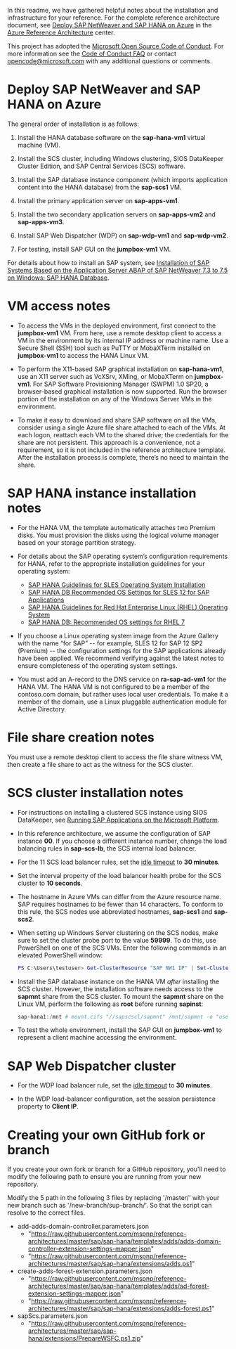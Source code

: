 In this readme, we have gathered helpful notes about the installation and infrastructure for your reference. For the complete reference architecture document, see [Deploy SAP NetWeaver and SAP HANA on Azure](https://docs.microsoft.com/azure/architecture/reference-architectures/sap/) in the [Azure Reference Architecture](https://docs.microsoft.com/azure/architecture/reference-architectures/) center.

This project has adopted the [Microsoft Open Source Code of Conduct](https://opensource.microsoft.com/codeofconduct/). For more information see the [Code of Conduct FAQ](https://opensource.microsoft.com/codeofconduct/faq/) or contact [opencode@microsoft.com](mailto:opencode@microsoft.com) with any additional questions or comments.

# Deploy SAP NetWeaver and SAP HANA on Azure

The general order of installation is as follows:

1.  Install the HANA database software on the **sap-hana-vm1** virtual machine (VM).

2.  Install the SCS cluster, including Windows clustering, SIOS DataKeeper Cluster Edition, and SAP Central Services (SCS) software.

3.  Install the SAP database instance component (which imports application content into the HANA database) from the **sap-scs1** VM.

4.  Install the primary application server on **sap-apps-vm1**.

5.  Install the two secondary application servers on **sap-apps-vm2** and **sap-apps-vm3**.

6.  Install SAP Web Dispatcher (WDP) on **sap-wdp-vm1** and **sap-wdp-vm2**.

7.  For testing, install SAP GUI on the **jumpbox-vm1** VM.

For details about how to install an SAP system, see [Installation of SAP Systems Based on the Application Server ABAP of SAP NetWeaver 7.3 to 7.5 on Windows: SAP HANA Database](https://help.sap.com/doc/4f96ad1f741a10148da8f2319ad2172e/CURRENT_VERSION/en-US/NW7XX_Inst_HDB_Win_ABAP.pdf).

# VM access notes

- To access the VMs in the deployed environment, first connect to the **jumpbox-vm1** VM. From here, use a remote desktop client to access a VM in the environment by its internal IP address or machine name. Use a Secure Shell (SSH) tool such as PuTTY or MobaXTerm installed on **jumpbox-vm1** to access the HANA Linux VM.

- To perform the X11-based SAP graphical installation on **sap-hana-vm1**, use an X11 server such as VcXSrv, XMing, or MobaXTerm on **jumpbox-vm1**. For SAP Software Provisioning Manager (SWPM) 1.0 SP20, a browser-based graphical installation is now supported. Run the browser portion of the installation on any of the Windows Server VMs in the environment.

- To make it easy to download and share SAP software on all the VMs, consider using a single Azure file share attached to each of the VMs. At each logon, reattach each VM to the shared drive; the credentials for the share are not persistent. This approach is a convenience, not a requirement, so it is not included in the reference architecture template. After the installation process is complete, there’s no need to maintain the share.

# SAP HANA instance installation notes

- For the HANA VM, the template automatically attaches two Premium disks. You must provision the disks using the logical volume manager based on your storage partition strategy.

- For details about the SAP operating system’s configuration requirements for HANA, refer to the appropriate installation guidelines for your operating system:

  *  [SAP HANA Guidelines for SLES Operating System Installation](https://launchpad.support.sap.com/#/notes/1944799)
  *  [SAP HANA DB Recommended OS Settings for SLES 12 for SAP Applications](https://launchpad.support.sap.com/#/notes/2205917/E)
  *  [SAP HANA Guidelines for Red Hat Enterprise Linux (RHEL) Operating System](https://launchpad.support.sap.com/#/notes/2009879)
  *  [SAP HANA DB: Recommended OS settings for RHEL 7](https://launchpad.support.sap.com/#/notes/2292690/E)

- If you choose a Linux operating system image from the Azure Gallery with the name “for SAP” -- for example, SLES 12 for SAP 12 SP2 (Premium) -- the configuration settings for the SAP applications already have been applied. We recommend verifying against the latest notes to ensure completeness of the operating system settings.

- You must add an A-record to the DNS service on **ra-sap-ad-vm1** for the HANA VM. The HANA VM is not configured to be a member of the contoso.com domain, but rather uses local user credentials. To make it a member of the domain, use a Linux pluggable authentication module for Active Directory.

# File share creation notes

You must use a remote desktop client to access the file share witness VM, then create a file share to act as the witness for the SCS cluster.

# SCS cluster installation notes

- For instructions on installing a clustered SCS instance using SIOS DataKeeper, see [Running SAP Applications on the Microsoft Platform](https://blogs.msdn.microsoft.com/saponsqlserver/2015/05/20/clustering-sap-ascs-instance-using-windows-server-failover-cluster-on-microsoft-azure-with-sios-datakeeper-and-azure-internal-load-balancer/).

- In this reference architecture, we assume the configuration of SAP instance **00**. If you choose a different instance number, change the load balancing rules in **sap-scs-lb**, the SCS internal load balancer.

- For the 11 SCS load balancer rules, set the [idle timeout](https://azure.microsoft.com/blog/new-configurable-idle-timeout-for-azure-load-balancer/) to **30 minutes**.

- Set the interval property of the load balancer health probe for the SCS cluster to **10 seconds**.

- The hostname in Azure VMs can differ from the Azure resource name. SAP requires hostnames to be fewer than 14 characters. To conform to this rule, the SCS nodes use abbreviated hostnames, **sap-scs1** and **sap-scs2**.

- When setting up Windows Server clustering on the SCS nodes, make sure to set the cluster probe port to the value **59999**. To do this, use PowerShell on one of the SCS VMs. Enter the following commands in an elevated PowerShell window:

    ```powershell
    PS C:\Users\testuser> Get-ClusterResource "SAP NW1 IP" | Set-ClusterParameter -Name ProbePort -Value 59999
    ```

- Install the SAP database instance on the HANA VM *after* installing the SCS cluster. However, the installation software needs access to the **sapmnt** share from the SCS cluster. To mount the **sapmnt** share on the Linux VM, perform the following as **root** before running **sapinst**:

    ```powershell
    sap-hana1:/mnt # mount.cifs "//sapscscl/sapmnt" /mnt/sapmnt -o "username=testuser,password=<your password here>,uid=1002,gid=sapsys"
    ```

- To test the whole environment, install the SAP GUI on **jumpbox-vm1** to represent a client machine accessing the environment.

# SAP Web Dispatcher cluster

- For the WDP load balancer rule, set the [idle timeout](https://azure.microsoft.com/blog/new-configurable-idle-timeout-for-azure-load-balancer/) to **30 minutes**.

- In the WDP load-balancer configuration, set the session persistence property to **Client IP**.


# Creating your own GitHub fork or branch 

If you create your own fork or branch for a GitHub repository, you'll need to modify the following path to ensure you are running from your new repository.

Modify the 5 path in the following 3 files by replacing '/master/' with your new branch such as '/new-branch/sup-branch/'.  So that the script can resolve to the correct files. 

* add-adds-domain-controller.parameters.json
  * "https://raw.githubusercontent.com/mspnp/reference-architectures/master/sap/sap-hana/templates/adds/adds-domain-controller-extension-settings-mapper.json"
  * "https://raw.githubusercontent.com/mspnp/reference-architectures/master/sap/sap-hana/extensions/adds.ps1"
* create-adds-forest-extension.parameters.json
  * "https://raw.githubusercontent.com/mspnp/reference-architectures/master/sap/sap-hana/templates/adds/ad-forest-extension-settings-mapper.json"
  * "https://raw.githubusercontent.com/mspnp/reference-architectures/master/sap/sap-hana/extensions/adds-forest.ps1"
* sapScs.parameters.json
  * "https://raw.githubusercontent.com/mspnp/reference-architectures/master/sap/sap-hana/extensions/PrepareWSFC.ps1.zip"

